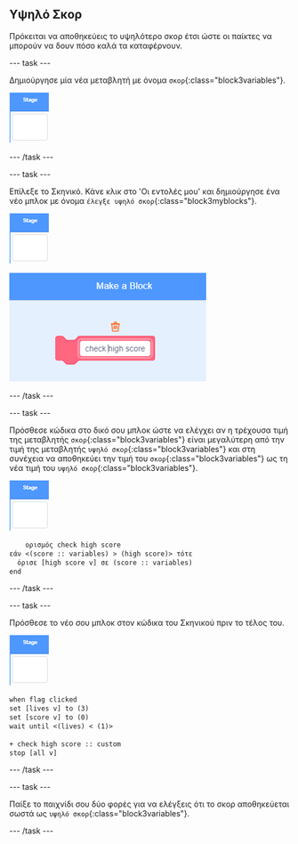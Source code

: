 ## Υψηλό Σκορ

Πρόκειται να αποθηκεύεις το υψηλότερο σκορ έτσι ώστε οι παίκτες να μπορούν να δουν πόσο καλά τα καταφέρνουν.

\--- task \---

Δημιούργησε μία νέα μεταβλητή με όνομα `σκορ`{:class="block3variables"}.

![Stage sprite](images/stage-sprite.png)

\--- /task \---

\--- task \---

Επίλεξε το Σκηνικό. Κάνε κλικ στο 'Οι εντολές μου' και δημιούργησε ένα νέο μπλοκ με όνομα `έλεγξε υψηλό σκορ`{:class="block3myblocks"}.

![Stage sprite](images/stage-sprite.png)

![screenshot](images/dots-custom-1.png)

\--- /task \---

\--- task \---

Πρόσθεσε κώδικα στο δικό σου μπλοκ ώστε να ελέγχει αν η τρέχουσα τιμή της μεταβλητής `σκορ`{:class="block3variables"} είναι μεγαλύτερη από την τιμή της μεταβλητής `υψηλό σκορ`{:class="block3variables"} και στη συνέχεια να αποθηκεύει την τιμή του `σκορ`{:class="block3variables"} ως τη νέα τιμή του `υψηλό σκορ`{:class="block3variables"}.

![Stage sprite](images/stage-sprite.png)

```blocks3
    ορισμός check high score
εάν <(score :: variables) > (high score)> τότε 
  όρισε [high score v] σε (score :: variables)
end
```

\--- /task \---

\--- task \---

Πρόσθεσε το νέο σου μπλοκ στον κώδικα του Σκηνικού πριν το τέλος του.

![Stage sprite](images/stage-sprite.png)

```blocks3
when flag clicked
set [lives v] to (3)
set [score v] to (0)
wait until <(lives) < (1)>

+ check high score :: custom
stop [all v]
```

\--- /task \---

\--- task \---

Παίξε το παιχνίδι σου δύο φορές για να ελέγξεις ότι το σκορ αποθηκεύεται σωστά ως `υψηλό σκορ`{:class="block3variables"}.

\--- /task \---
